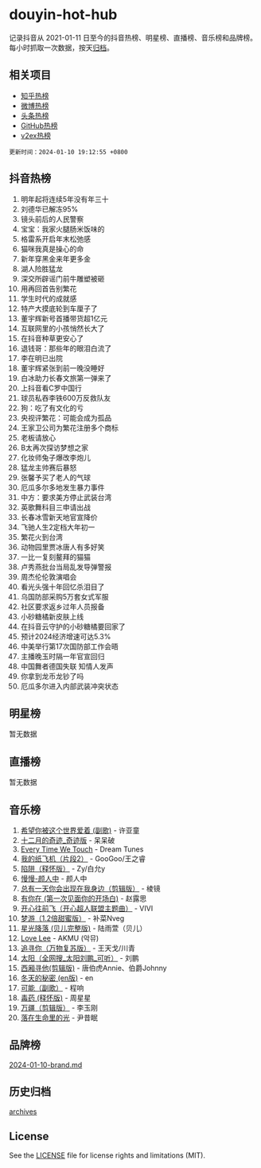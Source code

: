 # douyin-hot-hub

记录抖音从 2021-01-11 日至今的抖音热榜、明星榜、直播榜、音乐榜和品牌榜。每小时抓取一次数据，按天[归档](archives)。

## 相关项目

- [知乎热榜](https://github.com/lonnyzhang423/zhihu-hot-hub)
- [微博热榜](https://github.com/lonnyzhang423/weibo-hot-hub)
- [头条热榜](https://github.com/lonnyzhang423/toutiao-hot-hub)
- [GitHub热榜](https://github.com/lonnyzhang423/github-hot-hub)
- [v2ex热榜](https://github.com/lonnyzhang423/v2ex-hot-hub)


`更新时间：2024-01-10 19:12:55 +0800`

## 抖音热榜

1. 明年起将连续5年没有年三十
1. 刘德华已解冻95%
1. 镜头前后的人民警察
1. 宝宝：我家火腿肠米饭味的
1. 格雷系开启年末松弛感
1. 猫咪我真是操心的命
1. 新年穿黑金来年更多金
1. 湖人险胜猛龙
1. 深交所辟谣门前牛雕塑被砸
1. 用再回首告别繁花
1. 学生时代的成就感
1. 特产大摸底轮到车厘子了
1. 董宇辉新号首播带货超1亿元
1. 互联网里的小孩悄然长大了
1. 在抖音种草更安心了
1. 退钱哥：那些年的眼泪白流了
1. 李在明已出院
1. 董宇辉紧张到前一晚没睡好
1. 白冰助力长春文旅第一弹来了
1. 上抖音看C罗中国行
1. 球员私吞李铁600万反救队友
1. 狗：吃了有文化的亏
1. 央视评繁花：可能会成为孤品
1. 王家卫公司为繁花注册多个商标
1. 老板请放心
1. B太再次探访梦想之家
1. 化妆师兔子爆改李炮儿
1. 猛龙主帅赛后暴怒
1. 张馨予买了老人的气球
1. 厄瓜多尔多地发生暴力事件
1. 中方：要求美方停止武装台湾
1. 英歌舞科目三申请出战
1. 长春冰雪新天地官宣降价
1. 飞驰人生2定档大年初一
1. 繁花火到台湾
1. 动物园里贾冰唐人有多好笑
1. 一比一复刻鳌拜的猫猫
1. 卢秀燕批台当局乱发导弹警报
1. 周杰伦伦敦演唱会
1. 看光头强十年回忆杀泪目了
1. 乌国防部采购5万套女式军服
1. 社区要求返乡过年人员报备
1. 小砂糖橘新皮肤上线
1. 在抖音云守护的小砂糖橘要回家了
1. 预计2024经济增速可达5.3%
1. 中美举行第17次国防部工作会晤
1. 主播晚玉时隔一年官宣回归
1. 中国舞者德国失联 知情人发声
1. 你拿到龙币龙钞了吗
1. 厄瓜多尔进入内部武装冲突状态

## 明星榜

暂无数据

## 直播榜

暂无数据

## 音乐榜

1. [希望你被这个世界爱着 (副歌)](https://sf6-cdn-tos.douyinstatic.com/obj/tos-cn-ve-2774/oUHCmWQfZlE3QQBKBeD8rCFLpJzPgCpImhsxMt) - 许亚童
1. [十二月的奇迹_奇迹版](https://sf6-cdn-tos.douyinstatic.com/obj/tos-cn-ve-2774/oMslvA9FBzGMGHnyUuoiiUjtIAXfMz6tzwByW8) - 呆呆破
1. [Every Time We Touch](https://sf6-cdn-tos.douyinstatic.com/obj/tos-cn-ve-2774/ogN6lUKQeBBfEVhIOMikG1CcJjugxk1tztZyhP) - Dream Tunes
1. [我的纸飞机（片段2）](https://sf86-cdn-tos.douyinstatic.com/obj/tos-cn-ve-2774/oM2ZrKcg2CD5AeRB2gkeXOFB1IxAGJdZPazYHf) - GooGoo/王之睿
1. [陷阱（释怀版）](https://sf86-cdn-tos.douyinstatic.com/obj/tos-cn-ve-2774/oE8C21LeZrzKLDFfQYgMzx4GAIHageG5IzayY7) - Zy/白允y
1. [慢慢-颜人中](https://sf6-cdn-tos.douyinstatic.com/obj/tos-cn-ve-2774/ocjHNfBXdBxQNC8ZGAeoLMFTUgtBg8bkExunDC) - 颜人中
1. [总有一天你会出现在我身边（剪辑版）](https://sf6-cdn-tos.douyinstatic.com/obj/tos-cn-ve-2774/oMLsHwhWW7CYoAhoWB9EXUQIzNBsfAJxpAoxCU) - 棱镜
1. [有你在 (第一次见面你的开场白)](https://sf86-cdn-tos.douyinstatic.com/obj/tos-cn-ve-2774/oAthrQ3ClJBfI57uBoFEgNDYtNCZ0TSYQQfxQ0) - 赵露思
1. [开心往前飞（开心超人联盟主题曲）](https://sf86-cdn-tos.douyinstatic.com/obj/tos-cn-ve-2774/9d8fb7c82cf1421fb93a9fe925275e0a) - VIVI
1. [梦游（1.2倍甜蜜版）](https://sf3-cdn-tos.douyinstatic.com/obj/tos-cn-ve-2774/o4gyAUm8hwufoEABmwVIiQtHsFuGzAEEWtNMzo) - 补菜Nveg
1. [星光降落 (贝儿完整版)](https://sf6-cdn-tos.douyinstatic.com/obj/tos-cn-ve-2774/okwB9hAwyAtsFFkFBzAX1hOOfQuIoMNs0W2Mwr) - 陆雨萱（贝儿）
1. [Love Lee](https://sf3-cdn-tos.douyinstatic.com/obj/tos-cn-ve-2774/o05GbkJGbCBTdDnMtB0fwOYgkeZp23vrWQDQBS) - AKMU (악뮤)
1. [追寻你（万物复苏版）](https://sf86-cdn-tos.douyinstatic.com/obj/tos-cn-ve-2774/oYeAZJsbjIDit9APmBg8u6uDUQnHmoCf3gbo74) - 王天戈/川青
1. [太阳（全网搜_太阳刘鹏_可听）](https://sf86-cdn-tos.douyinstatic.com/obj/tos-cn-ve-2774/ogWbyIQnlBFImVbeDocRdCIYtBHlbJXgfZMvgz) - 刘鹏
1. [西厢寻他(剪辑版)](https://sf3-cdn-tos.douyinstatic.com/obj/tos-cn-ve-2774/oUsAVfAQKlRNxEv5qxvIB8o5qmIWUcXbzJKJhw) - 唐伯虎Annie、伯爵Johnny
1. [冬天的秘密 (en版)](https://sf86-cdn-tos.douyinstatic.com/obj/tos-cn-ve-2774/okIuMHDdzyf3FjGK4Lphe1vfHcQaPIHAg0Z4CR) - en
1. [可能（副歌）](https://sf86-cdn-tos.douyinstatic.com/obj/tos-cn-ve-2774/cde1731888894259b333569393c2fb51) - 程响
1. [毒药 (释怀版)](https://sf86-cdn-tos.douyinstatic.com/obj/tos-cn-ve-2774/oYILMEAzspdZBIzy4frJNB8ZHPHWAhiwowd4Ad) - 周星星
1. [万疆（剪辑版）](https://sf6-cdn-tos.douyinstatic.com/obj/tos-cn-ve-2774/ooG7oVgFlDTelKCjCsTTobQvbdtj1BBQXnfZd8) - 李玉刚
1. [落在生命里的光](https://sf86-cdn-tos.douyinstatic.com/obj/tos-cn-ve-2774/d9ffa8c090124ea58bb10df9b510c01d) - 尹昔眠

## 品牌榜

[2024-01-10-brand.md](archives/2024-01-10-brand.md)

## 历史归档

[archives](archives)

## License

See the [LICENSE](LICENSE) file for license rights and limitations (MIT).
